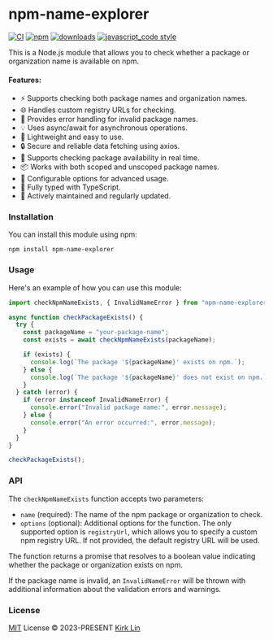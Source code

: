 # npm-name-explorer

[![CI][ci-image]][ci-url] [![npm][npm-image]][npm-url] [![downloads][downloads-image]][downloads-url] [![javascript_code style][code-style-image]][code-style-url]

[ci-image]: https://github.com/kirklin/npm-name-explorer/actions/workflows/release.yml/badge.svg?branch=main
[ci-url]: https://github.com/kirklin/npm-name-explorer/actions/workflows/release.yml
[npm-image]: https://img.shields.io/npm/v/npm-name-explorer.svg
[npm-url]: https://npmjs.org/package/npm-name-explorer
[downloads-image]: https://img.shields.io/npm/dm/npm-name-explorer.svg
[downloads-url]: https://npmjs.org/package/npm-name-explorer
[code-style-image]: https://img.shields.io/badge/code__style-%40kirklin%2Feslint--config-brightgreen
[code-style-url]: https://github.com/kirklin/eslint-config/

This is a Node.js module that allows you to check whether a package or organization name is available on npm.

#### Features:
- ⚡️ Supports checking both package names and organization names.
- 🌐 Handles custom registry URLs for checking.
- 💪 Provides error handling for invalid package names.
- 💡 Uses async/await for asynchronous operations.
- 🚀 Lightweight and easy to use.
- 🔒 Secure and reliable data fetching using axios.
- 🔄 Supports checking package availability in real time.
- 📦 Works with both scoped and unscoped package names.
- 🔧 Configurable options for advanced usage.
- 📝 Fully typed with TypeScript.
- 🎉 Actively maintained and regularly updated.

### Installation

You can install this module using npm:

```
npm install npm-name-explorer
```

### Usage

Here's an example of how you can use this module:

```javascript
import checkNpmNameExists, { InvalidNameError } from "npm-name-explorer";

async function checkPackageExists() {
  try {
    const packageName = "your-package-name";
    const exists = await checkNpmNameExists(packageName);

    if (exists) {
      console.log(`The package '${packageName}' exists on npm.`);
    } else {
      console.log(`The package '${packageName}' does not exist on npm.`);
    }
  } catch (error) {
    if (error instanceof InvalidNameError) {
      console.error("Invalid package name:", error.message);
    } else {
      console.error("An error occurred:", error.message);
    }
  }
}

checkPackageExists();
```

### API

The `checkNpmNameExists` function accepts two parameters:

- `name` (required): The name of the npm package or organization to check.
- `options` (optional): Additional options for the function. The only supported option is `registryUrl`, which allows you to specify a custom npm registry URL. If not provided, the default registry URL will be used.

The function returns a promise that resolves to a boolean value indicating whether the package or organization exists on npm.

If the package name is invalid, an `InvalidNameError` will be thrown with additional information about the validation errors and warnings.

### License

[MIT](./LICENSE) License &copy; 2023-PRESENT [Kirk Lin](https://github.com/kirklin)
